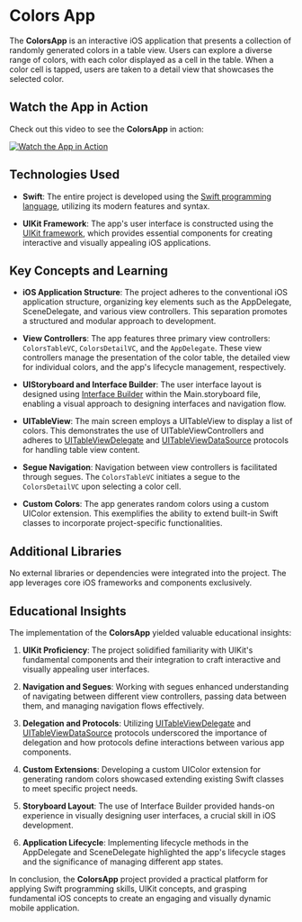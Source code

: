 # Colors App

The **ColorsApp** is an interactive iOS application that presents a collection of randomly generated colors in a table view. Users can explore a diverse range of colors, with each color displayed as a cell in the table. When a color cell is tapped, users are taken to a detail view that showcases the selected color.

## Watch the App in Action

Check out this video to see the **ColorsApp** in action:

[![Watch the App in Action](https://img.youtube.com/vi/fQ2aaCAbjKk/0.jpg)](https://www.youtube.com/shorts/fQ2aaCAbjKk)


## Technologies Used

- **Swift**: The entire project is developed using the [Swift programming language](https://developer.apple.com/swift/), utilizing its modern features and syntax.

- **UIKit Framework**: The app's user interface is constructed using the [UIKit framework](https://developer.apple.com/documentation/uikit), which provides essential components for creating interactive and visually appealing iOS applications.

## Key Concepts and Learning

- **iOS Application Structure**: The project adheres to the conventional iOS application structure, organizing key elements such as the AppDelegate, SceneDelegate, and various view controllers. This separation promotes a structured and modular approach to development.

- **View Controllers**: The app features three primary view controllers: `ColorsTableVC`, `ColorsDetailVC`, and the `AppDelegate`. These view controllers manage the presentation of the color table, the detailed view for individual colors, and the app's lifecycle management, respectively.

- **UIStoryboard and Interface Builder**: The user interface layout is designed using [Interface Builder](https://developer.apple.com/xcode/interface-builder/) within the Main.storyboard file, enabling a visual approach to designing interfaces and navigation flow.

- **UITableView**: The main screen employs a UITableView to display a list of colors. This demonstrates the use of UITableViewControllers and adheres to [UITableViewDelegate](https://developer.apple.com/documentation/uikit/uitableviewdelegate) and [UITableViewDataSource](https://developer.apple.com/documentation/uikit/uitableviewdatasource) protocols for handling table view content.

- **Segue Navigation**: Navigation between view controllers is facilitated through segues. The `ColorsTableVC` initiates a segue to the `ColorsDetailVC` upon selecting a color cell.

- **Custom Colors**: The app generates random colors using a custom UIColor extension. This exemplifies the ability to extend built-in Swift classes to incorporate project-specific functionalities.

## Additional Libraries

No external libraries or dependencies were integrated into the project. The app leverages core iOS frameworks and components exclusively.

## Educational Insights

The implementation of the **ColorsApp** yielded valuable educational insights:

1. **UIKit Proficiency**: The project solidified familiarity with UIKit's fundamental components and their integration to craft interactive and visually appealing user interfaces.

2. **Navigation and Segues**: Working with segues enhanced understanding of navigating between different view controllers, passing data between them, and managing navigation flows effectively.

3. **Delegation and Protocols**: Utilizing [UITableViewDelegate](https://developer.apple.com/documentation/uikit/uitableviewdelegate) and [UITableViewDataSource](https://developer.apple.com/documentation/uikit/uitableviewdatasource) protocols underscored the importance of delegation and how protocols define interactions between various app components.

4. **Custom Extensions**: Developing a custom UIColor extension for generating random colors showcased extending existing Swift classes to meet specific project needs.

5. **Storyboard Layout**: The use of Interface Builder provided hands-on experience in visually designing user interfaces, a crucial skill in iOS development.

6. **Application Lifecycle**: Implementing lifecycle methods in the AppDelegate and SceneDelegate highlighted the app's lifecycle stages and the significance of managing different app states.

In conclusion, the **ColorsApp** project provided a practical platform for applying Swift programming skills, UIKit concepts, and grasping fundamental iOS concepts to create an engaging and visually dynamic mobile application.
